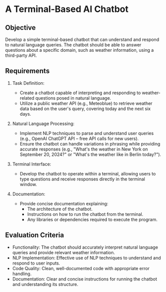 # A Terminal-Based AI Chatbot

## Objective

Develop a simple terminal-based chatbot that can understand and respond to natural language queries.
The chatbot should be able to answer questions about a specific domain, such as weather information, using a third-party API.

## Requirements

1. Task Definition:
   - Create a chatbot capable of interpreting and responding to weather-related questions posed in natural language.
   - Utilize a public weather API (e.g., Meteoblue) to retrieve weather data based on the user's query, covering today and the next six days.

2. Natural Language Processing:
   - Implement NLP techniques to parse and understand user queries (e.g., OpenAI ChatGPT API – free API calls for new users).
   - Ensure the chatbot can handle variations in phrasing while providing accurate responses (e.g., "What's the weather in New York on September 20, 2024?" or "What's the weather like in Berlin today?").

3. Terminal Interface:
   - Develop the chatbot to operate within a terminal, allowing users to type questions and receive responses directly in the terminal window.

4. Documentation:
   - Provide concise documentation explaining:
     - The architecture of the chatbot.
     - Instructions on how to run the chatbot from the terminal.
     - Any libraries or dependencies required to execute the program.

## Evaluation Criteria

- Functionality: The chatbot should accurately interpret natural language queries and provide relevant weather information.
- NLP Implementation: Effective use of NLP techniques to understand and respond to user inputs.
- Code Quality: Clean, well-documented code with appropriate error handling.
- Documentation: Clear and concise instructions for running the chatbot and understanding its structure.
